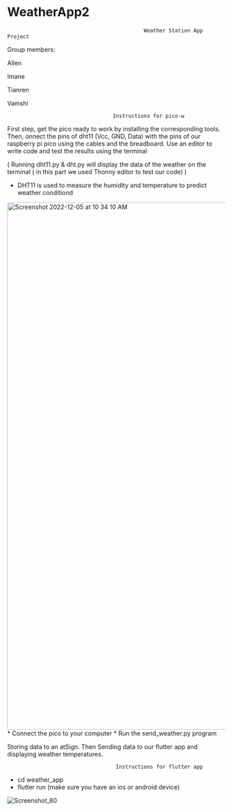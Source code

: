 # WeatherApp2



                                                Weather Station App Project
Group members:

Allen

Imane

Tianren

Vamshi
          
        
        
        
        
        
        
                                      Instructions for pico-w

First step, get the pico ready to work by installing the corresponding tools.
Then, onnect the pins of dht11 (Vcc, GND, Data) with the pins of our raspberry pi pico using the cables and the breadboard.
Use an editor to write code and test the results using the terminal

( Running dht11.py & dht.py will display the data of the weather on the terminal ( in this part we used Thonny editor to test our code) )

- DHT11 is used to measure the humidity and temperature to predict weather conditiond

<img width="1216" alt="Screenshot 2022-12-05 at 10 34 10 AM" src="https://user-images.githubusercontent.com/96458509/205677695-ee82888c-663c-4ba8-9695-5ea797fb68ca.png">
* Connect the pico to your computer
* Run the send_weather.py program





Storing data to an atSign. Then Sending data to our flutter app and displaying weather temperatures.



                                       Instructions for flutter app

* cd weather_app
* flutter run (make sure you have an ios or android device)







![Screenshot_80](https://user-images.githubusercontent.com/96458509/205783088-64d23674-5a1a-467c-a996-f5f378805024.png)



                                        



